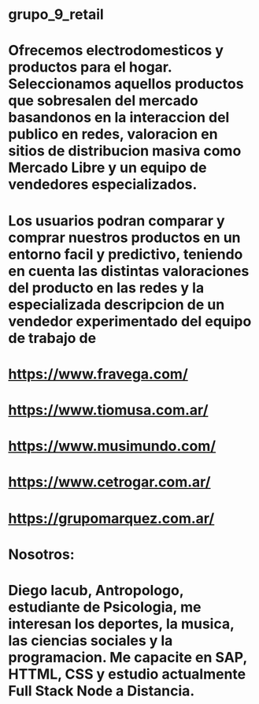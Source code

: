 # grupo_9_retail

# Ofrecemos electrodomesticos y productos para el hogar. Seleccionamos aquellos productos que sobresalen del mercado basandonos en la interaccion del publico en redes, valoracion en sitios de distribucion masiva como Mercado Libre y un equipo de vendedores especializados.
# Los usuarios podran comparar y comprar nuestros productos en un entorno facil y predictivo, teniendo en cuenta las distintas valoraciones del producto en las redes y la especializada descripcion de un vendedor experimentado del equipo de trabajo de #

# https://www.fravega.com/
# https://www.tiomusa.com.ar/
# https://www.musimundo.com/
# https://www.cetrogar.com.ar/
# https://grupomarquez.com.ar/



# Nosotros:
# Diego Iacub, Antropologo, estudiante de Psicologia, me interesan los deportes, la musica, las ciencias sociales y la programacion. Me capacite en SAP, HTTML, CSS y estudio actualmente Full Stack Node a Distancia.


